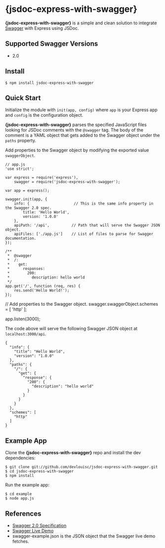 # {jsdoc-express-with-swagger}
**{jsdoc-express-with-swagger}** is a simple and clean solution to integrate [Swagger](htto://swagger.io) with Express
using JSDoc.

## Supported Swagger Versions
* 2.0

## Install
    $ npm install jsdoc-express-with-swagger

## Quick Start
Initialize the module with `init(app, config)` where `app` is your Express app and `config` is the configuration object.

**{jsdoc-express-with-swagger}** parses the specified JavaScript files looking for JSDoc comments with the `@swagger` tag.
The body of the comment is a YAML object that gets added to the Swagger object under the `paths` property.

Add properties to the Swagger object by modifying the exported value `swaggerObject`.

    // app.js
    'use strict';

    var express = require('express'),
        swagger = require('jsdoc-express-with-swagger');

    var app = express();

    swagger.init(app, {
        info: {                    // This is the same info property in the Swagger 2.0 spec.
            title: 'Hello World',
            version: '1.0.0'
        },
        apiPath: '/api',          // Path that will serve the Swagger JSON object.
        apiFiles: ['./app.js']    // List of files to parse for Swagger documentation.
    });

    /**
     *  @swagger
     *  /:
     *    get:
     *      responses:
     *        200:
     *          description: hello world
     */
    app.get('/', function (req, res) {
        res.send('Hello World!');
    });

// Add properties to the Swagger object.
swagger.swaggerObject.schemes = [ 'http' ];

app.listen(3000);

The code above will serve the following Swagger JSON object at `localhost:3000/api`.

    {
      "info": {
        "title": "Hello World",
        "version": "1.0.0"
      },
      "paths": {
        "/": {
          "get": {
            "response": {
              "200": {
                "description": "hello world"
              }
            }
          }
        }
      },
      "schemes": [
        "http"
      ]
    }

## Example App
Clone the **{jsdoc-express-with-swagger}** repo and install the dev dependencies:

    $ git clone git://github.com/devlouisc/jsdoc-express-with-swagger.git
    $ cd jsdoc-express-with-swagger
    $ npm install

Run the example app:

    $ cd example
    $ node app.js

## References
* [Swagger 2.0 Specification](http://swagger.io/specification)
* [Swagger Live Demo](http://petstore.swagger.io)
* swagger-example.json is the JSON object that the Swagger live demo fetches.
